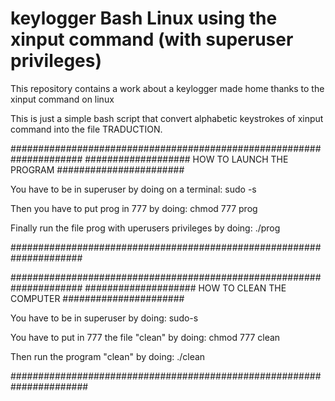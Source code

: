# keylogger Bash Linux using the xinput command (with superuser privileges) 

This repository contains a work about a keylogger made home thanks to the xinput command on linux

This is just a simple bash script that convert alphabetic keystrokes of xinput command into the file TRADUCTION. 

#####################################################################
################### HOW TO LAUNCH THE PROGRAM #######################

You have to be in superuser by doing on a terminal:
sudo -s 

Then you have to put prog in 777 by doing: 
chmod 777 prog

Finally run the file prog with uperusers privileges by doing:
./prog

#####################################################################


#####################################################################
#################### HOW TO CLEAN THE COMPUTER ######################

You have to be in superuser by doing:
sudo-s

You have to put in 777 the file "clean" by doing:
chmod 777 clean

Then run the program "clean" by doing:
./clean


######################################################################

